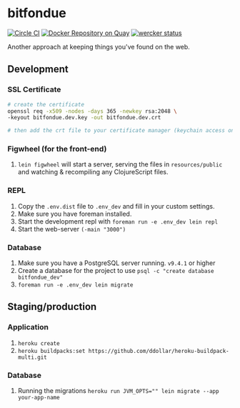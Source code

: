 # bitfondue

[![Circle CI](https://circleci.com/gh/bitfondue/bitfondue-website.svg?style=svg)](https://circleci.com/gh/bitfondue/bitfondue-website)
[![Docker Repository on Quay](https://quay.io/repository/bitfondue/bitfondue-website/status "Docker Repository on Quay")](https://quay.io/repository/bitfondue/bitfondue-website)
[![wercker status](https://app.wercker.com/status/5f5af9f094c5119e764ac5f429bff4b0/m "wercker status")](https://app.wercker.com/project/bykey/5f5af9f094c5119e764ac5f429bff4b0)

Another approach at keeping things you've found on the web.

## Development

### SSL Certificate

```bash
# create the certificate
openssl req -x509 -nodes -days 365 -newkey rsa:2048 \
-keyout bitfondue.dev.key -out bitfondue.dev.crt

# then add the crt file to your certificate manager (keychain access on OS X)
```

### Figwheel (for the front-end)

1. `lein figwheel` will start a server, serving the files in `resources/public` and watching & recompiling any ClojureScript files.

### REPL

1. Copy the `.env.dist` file to `.env_dev` and fill in your custom settings.
1. Make sure you have foreman installed.
1. Start the development repl with `foreman run -e .env_dev lein repl`
1. Start the web-server `(-main "3000")`

### Database

1. Make sure you have a PostgreSQL server running. `v9.4.1` or higher
1. Create a database for the project to use `psql -c "create database bitfondue_dev"`
1. `foreman run -e .env_dev lein migrate`

## Staging/production

### Application

1. `heroku create`
1. `heroku buildpacks:set https://github.com/ddollar/heroku-buildpack-multi.git`

### Database

1. Running the migrations `heroku run JVM_OPTS="" lein migrate --app your-app-name`

